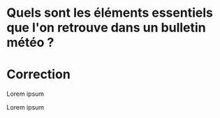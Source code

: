 # Quels sont les éléments essentiels que l'on retrouve dans un bulletin météo ?

# Correction
Lorem ipsum

Lorem ipsum